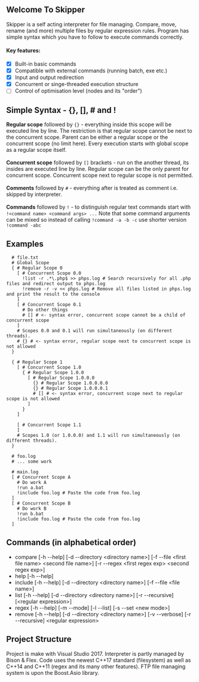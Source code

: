 ## Welcome To Skipper
Skipper is a self acting interpreter for file managing. Compare, move, rename (and more) multiple files by regular expression rules. Program has simple syntax which you have to follow to execute commands correctly.
#### Key features:
- [x] Built-in basic commands
- [x] Compatible with external commands (running batch, exe etc.)
- [x] Input and output redirection
- [x] Concurrent or singe-threaded execution structure
- [ ] Control of optimisation level (nodes and its "order")

## Simple Syntax - {}, [], # and !
**Regular scope** followed by ```{}``` - everything inside this scope will be executed line by line. The restriction is that regular scope cannot be next to the concurrent scope. Parent can be either a regular scope or the concurrent scope (no limit here). Every execution starts with global scope as a regular scope itself.<br><br>
**Concurrent scope** followed by ```[]``` brackets - run on the another thread, its insides are executed line by line. Regular scope can be the only parent for concurrent scope. Concurrent scope next to regular scope is not permitted.<br><br>
**Comments** followed by ```#``` - everything after is treated as comment i.e. skipped by interpreter.<br><br>
**Commands** followed by ```!``` - to distinguish regular text commands start with ```!<command name> <command args> ...``` Note that some command arguments can be mixed so instead of calling ```!command -a -b -c``` use shorter version ```!command -abc```<br>

## Examples
```
  # file.txt
  # Global Scope
  { # Regular Scope 0
    [ # Concurrent Scope 0.0
      !list -r .*\.php$ >> phps.log # Search recursively for all .php files and redirect output to phps.log
      !remove -r -v << phps.log # Remove all files listed in phps.log and print the result to the console
    ]
    [ # Concurrent Scope 0.1
      # Do other things
      # [] # <- syntax error, concurrent scope cannot be a child of concurrent scope
    ]
    # Scopes 0.0 and 0.1 will run simultaneously (on different threads).
    # {} # <- syntax error, regular scope next to concurrent scope is not allowed
  }
  
  { # Regular Scope 1
    [ # Concurrent Scope 1.0
      { # Regular Scope 1.0.0
        [ # Regular Scope 1.0.0.0
          {} # Regular Scope 1.0.0.0.0
          {} # Regular Scope 1.0.0.0.1
          # [] # <- syntax error, concurrent scope next to regular scope is not allowed
        ]
      }
    ]
    
    [ # Concurrent Scope 1.1
    ]
    # Scopes 1.0 (or 1.0.0.0) and 1.1 will run simultaneously (on different threads).
  }
```
```
  # foo.log
  # ... some work
```
```
  # main.log
  [ # Concurrent Scope A
    # Do work A
    !run a.bat
    !include foo.log # Paste the code from foo.log
  ]
  [ # Concurrent Scope B
    # Do work B
    !run b.bat
    !include foo.log # Paste the code from foo.log
  ]
```

## Commands (in alphabetical order)
- compare [-h --help] [-d --directory \<directory name\>] [-f --file \<first file name\> \<second file name\>] [-r --regex \<first regex exp\> \<second regex exp\>]
- help [-h --help]<br>
- include [-h --help] [-d --directory \<directory name\>] [-f --file \<file name\>]<br>
- list [-h --help] [-d --directory \<directory name\>] [-r --recursive] [\<regular expression\>]<br>
- regex [-h --help] [-m --mode] [-l --list] [-s --set \<new mode\>]<br>
- remove [-h --help] [-d --directory \<directory name\>] [-v --verbose] [-r --recursive] \<regular expression\><br>
  
## Project Structure
Project is make with Visual Studio 2017. Interpreter is partly managed by Bison & Flex. Code uses the newest C++17 standard (filesystem) as well as C++14 and C++11 (regex and its many other features). FTP file managing system is upon the Boost.Asio library.
